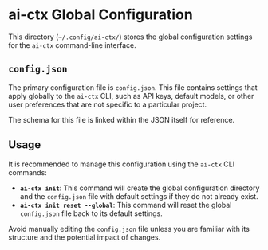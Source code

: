 # ai-ctx Global Configuration

This directory (`~/.config/ai-ctx/`) stores the global configuration settings for the `ai-ctx` command-line interface.

## `config.json`

The primary configuration file is `config.json`. This file contains settings that apply globally to the `ai-ctx` CLI, such as API keys, default models, or other user preferences that are not specific to a particular project.

The schema for this file is linked within the JSON itself for reference.

## Usage

It is recommended to manage this configuration using the `ai-ctx` CLI commands:

- **`ai-ctx init`**: This command will create the global configuration directory and the `config.json` file with default settings if they do not already exist.
- **`ai-ctx init reset --global`**: This command will reset the global `config.json` file back to its default settings.

Avoid manually editing the `config.json` file unless you are familiar with its structure and the potential impact of changes.
